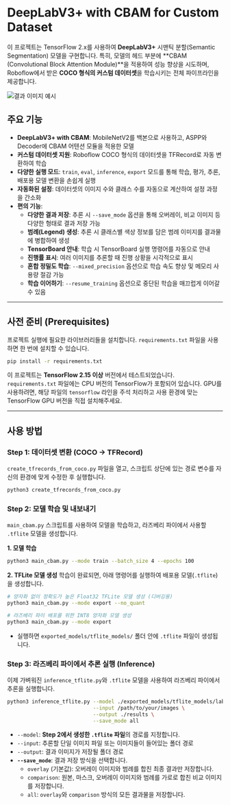 # DeepLabV3+ with CBAM for Custom Dataset

이 프로젝트는 TensorFlow 2.x를 사용하여 **DeepLabV3+** 시맨틱 분할(Semantic Segmentation) 모델을 구현합니다. 특히, 모델의 헤드 부분에 **CBAM (Convolutional Block Attention Module)**을 적용하여 성능 향상을 시도하며, Roboflow에서 받은 **COCO 형식의 커스텀 데이터셋**을 학습시키는 전체 파이프라인을 제공합니다.

![결과 이미지 예시](https://i.imgur.com/YqEaW8A.png)

## 주요 기능

* **DeepLabV3+ with CBAM**: MobileNetV2를 백본으로 사용하고, ASPP와 Decoder에 CBAM 어텐션 모듈을 적용한 모델
* **커스텀 데이터셋 지원**: Roboflow COCO 형식의 데이터셋을 TFRecord로 자동 변환하여 학습
* **다양한 실행 모드**: `train`, `eval`, `inference`, `export` 모드를 통해 학습, 평가, 추론, 배포용 모델 변환을 손쉽게 실행
* **자동화된 설정**: 데이터셋의 이미지 수와 클래스 수를 자동으로 계산하여 설정 과정을 간소화
* **편의 기능**:
    * **다양한 결과 저장**: 추론 시 `--save_mode` 옵션을 통해 오버레이, 비교 이미지 등 다양한 형태로 결과 저장 가능
    * **범례(Legend) 생성**: 추론 시 클래스별 색상 정보를 담은 범례 이미지를 결과물에 병합하여 생성
    * **TensorBoard 안내**: 학습 시 TensorBoard 실행 명령어를 자동으로 안내
    * **진행률 표시**: 여러 이미지를 추론할 때 진행 상황을 시각적으로 표시
    * **혼합 정밀도 학습**: `--mixed_precision` 옵션으로 학습 속도 향상 및 메모리 사용량 절감 가능
    * **학습 이어하기**: `--resume_training` 옵션으로 중단된 학습을 매끄럽게 이어갈 수 있음

---

## 사전 준비 (Prerequisites)

프로젝트 실행에 필요한 라이브러리들을 설치합니다. `requirements.txt` 파일을 사용하면 한 번에 설치할 수 있습니다.

```bash
pip install -r requirements.txt
```
이 프로젝트는 **TensorFlow 2.15 이상** 버전에서 테스트되었습니다. `requirements.txt` 파일에는 CPU 버전의 TensorFlow가 포함되어 있습니다. GPU를 사용하려면, 해당 파일의 `tensorflow` 라인을 주석 처리하고 사용 환경에 맞는 TensorFlow GPU 버전을 직접 설치해주세요.

---

## 사용 방법

### Step 1: 데이터셋 변환 (COCO → TFRecord)

`create_tfrecords_from_coco.py` 파일을 열고, 스크립트 상단에 있는 경로 변수를 자신의 환경에 맞게 수정한 후 실행합니다.

```bash
python3 create_tfrecords_from_coco.py
```

### Step 2: 모델 학습 및 내보내기

`main_cbam.py` 스크립트를 사용하여 모델을 학습하고, 라즈베리 파이에서 사용할 `.tflite` 모델을 생성합니다.

**1. 모델 학습**
```bash
python3 main_cbam.py --mode train --batch_size 4 --epochs 100
```

**2. TFLite 모델 생성**
학습이 완료되면, 아래 명령어를 실행하여 배포용 모델(`.tflite`)을 생성합니다.
```bash
# 양자화 없이 정확도가 높은 Float32 TFLite 모델 생성 (디버깅용)
python3 main_cbam.py --mode export --no_quant

# 라즈베리 파이 배포를 위한 INT8 양자화 모델 생성
python3 main_cbam.py --mode export
```
* 실행하면 `exported_models/tflite_models/` 폴더 안에 `.tflite` 파일이 생성됩니다.

### Step 3: 라즈베리 파이에서 추론 실행 (Inference)

이제 가벼워진 `inference_tflite.py`와 `.tflite` 모델을 사용하여 라즈베리 파이에서 추론을 실행합니다.

```bash
python3 inference_tflite.py --model ./exported_models/tflite_models/labeling_cbam_quant.tflite \
                            --input /path/to/your/images \
                            --output ./results \
                            --save_mode all
```

* `--model`: **Step 2에서 생성한 `.tflite` 파일**의 경로를 지정합니다.
* `--input`: 추론할 단일 이미지 파일 또는 이미지들이 들어있는 폴더 경로
* `--output`: 결과 이미지가 저장될 폴더 경로
* **`--save_mode`**: 결과 저장 방식을 선택합니다.
    * `overlay` (기본값): 오버레이 이미지와 범례를 합친 최종 결과만 저장합니다.
    * `comparison`: 원본, 마스크, 오버레이 이미지와 범례를 가로로 합친 비교 이미지를 저장합니다.
    * `all`: `overlay`와 `comparison` 방식의 모든 결과물을 저장합니다.
